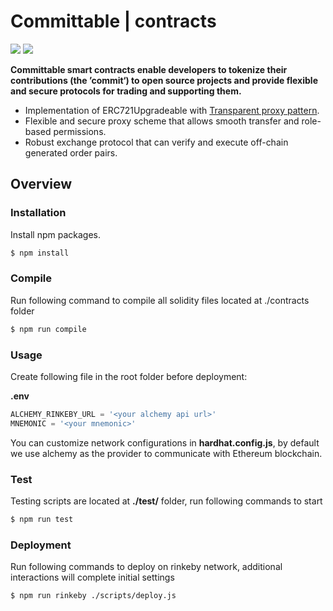 # Committable | contracts

 ![](https://img.shields.io/badge/npm-8.0.0-blue)  ![](https://img.shields.io/badge/node-16.11.4-green)

**Committable smart contracts enable developers to tokenize their contributions (the ’commit‘) to open source projects and provide flexible and secure protocols for trading and supporting them.**

- Implementation of ERC721Upgradeable with [Transparent proxy pattern](https://blog.openzeppelin.com/the-transparent-proxy-pattern/).
- Flexible and secure proxy scheme that allows smooth transfer and role-based permissions.
- Robust exchange protocol that can verify and execute off-chain generated order pairs.

## Overview

### Installation

Install npm packages.

```bash
$ npm install
```

### Compile

Run following command to compile all solidity files located at ./contracts folder

```bash
$ npm run compile
```

### Usage

Create following file in the root folder before deployment:

**.env**

```javascript
ALCHEMY_RINKEBY_URL = '<your alchemy api url>'
MNEMONIC = '<your mnemonic>'
```

You can customize network configurations in **hardhat.config.js**, by default we use alchemy as the provider to communicate with Ethereum blockchain.

### Test

Testing scripts are located at **./test/** folder, run following commands to start 

```bash
$ npm run test
```

### Deployment

Run following commands to deploy on rinkeby network, additional interactions will complete initial settings

```bash
$ npm run rinkeby ./scripts/deploy.js
```



